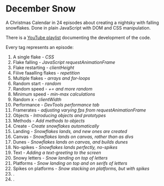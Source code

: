 # December Snow
A Christmas Calendar in 24 episodes about creating a nightsky with falling snowflakes. Done in plain JavaScript with DOM and CSS manipulation.

There is a [YouTube playlist](https://www.youtube.com/watch?v=0J8mGe0nk1g&list=PL1FXcxClUqNIXhDvQIy0Y8Srs8Jh1wrYK) documenting the development of the code.

Every tag represents an episode:
1. A single flake - *CSS*
2. Flake falling - *JavaScript requestAnimationFrame*
3. Flake restarting - *clientHeight*
4. Fiiive faaalling flakes - *repetition*
5. Multiple flakes - *arrays and for-loops*
6. Random start - *random*
7. Random speed - *+= and more random*
8. Minimum speed - *min-max calculations*
9. Random x - *clientWidth*
10. Performance - *DevTools performance tab*
11. Framerates - *adjusting varying fps from requestAnimationFrame*
12. Objects - *Introducing objects and prototypes*
13. Methods - *Add methods to objects*
14. Create - *Create snowflakes automatically*
15. Landing - *Snowflakes lands, and new ones are created*
16. Canvas - *Snowflakes lands on canvas, rather than as divs*
17. Dunes - *Snowflakes lands on canvas, and builds dunes*
18. No-spikes - *Snowflakes lands perfectly, no-spikes*
19. Text - *Adding a text-greeting to the screen*
20. Snowy letters - *Snow landing on top of letters*
21. Platforms - *Snow landing on top and on serifs of letters*
22. Spikes on platforms - *Snow stacking on platforms, but with spikes*
23. .
24. .








